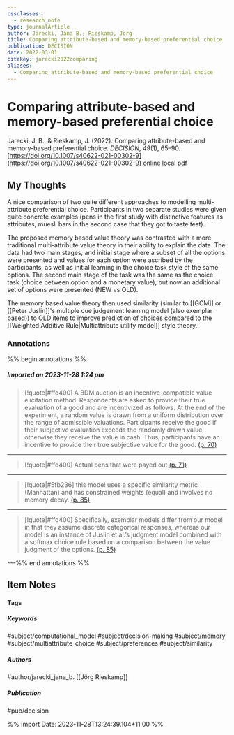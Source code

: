 ```yaml
---
cssclasses:
  - research_note
type: journalArticle
author: Jarecki, Jana B.; Rieskamp, Jörg
title: Comparing attribute-based and memory-based preferential choice
publication: DECISION
date: 2022-03-01
citekey: jarecki2022comparing
aliases:
  - Comparing attribute-based and memory-based preferential choice
---
```


# Comparing attribute-based and memory-based preferential choice

Jarecki, J. B., & Rieskamp, J. (2022). Comparing attribute-based and memory-based preferential choice. _DECISION_, _49_(1), 65–90. [https://doi.org/10.1007/s40622-021-00302-9](https://doi.org/10.1007/s40622-021-00302-9)
[online](http://zotero.org/users/local/kZl3QdXV/items/9ZYGXRQK) [local](zotero://select/library/items/9ZYGXRQK) [pdf](file:///home/gjc216/Zotero/storage/ZU5W4NHC/Jarecki%20and%20Rieskamp%20-%202022%20-%20Comparing%20attribute-based%20and%20memory-based%20prefere.pdf)
 


## My Thoughts

A nice comparison of two quite different approaches to modelling multi-attribute preferential choice. Participants in two separate studies were given quite concrete examples (pens in the first study with distinctive features as attributes, muesli bars in the second case that they got to taste test).

The proposed memory based value theory was contrasted with a more traditional multi-attribute value theory in their ability to explain the data. The data had two main stages, and initial stage where a subset of all the options were presented and values for each option were ascribed by the participants, as well as initial learning in the choice task style of the same options. The second main stage of the task was the same as the choice task (choice between option and a monetary value), but now an additional set of options were presented (NEW vs OLD).

The memory based value theory then used similarity (similar to [[GCM]] or [[Peter Juslin]]'s multiple cue judgement learning model (also exemplar based)) to OLD items to improve prediction of choices compared to the [[Weighted Additive Rule|Multiattribute utility model]] style theory.
 
### Annotations

%% begin annotations %%
##### Imported on 2023-11-28 1:24 pm
>[!quote|#ffd400]
>A BDM auction is an incentive-compatible value elicitation method. Respondents are asked to provide their true evaluation of a good and are incentivized as follows. At the end of the experiment, a random value is drawn from a uniform distribution over the range of admissible valuations. Participants receive the good if their subjective evaluation exceeds the randomly drawn value, otherwise they receive the value in cash. Thus, participants have an incentive to provide their true subjective value for the good. [(p. 70)](zotero://open-pdf/library/items/ZU5W4NHC?page=70&annotation=DZ36ULF5)

---
>[!quote|#ffd400]
>Actual pens that were payed out [(p. 71)](zotero://open-pdf/library/items/ZU5W4NHC?page=71&annotation=JFSSQ4B2)

---
>[!quote|#5fb236]
>this model uses a specific similarity metric (Manhattan) and has constrained weights (equal) and involves no memory decay. [(p. 85)](zotero://open-pdf/library/items/ZU5W4NHC?page=85&annotation=XHZ9JABK)

---
>[!quote|#ffd400]
>Specifically, exemplar models differ from our model in that they assume discrete categorical responses, whereas our model is an instance of Juslin et al.’s judgment model combined with a softmax choice rule based on a comparison between the value judgment of the options. [(p. 85)](zotero://open-pdf/library/items/ZU5W4NHC?page=85&annotation=NN78PGKU)

---%% end annotations %%

## Item Notes

#### Tags

##### Keywords

#subject/computational_model #subject/decision-making #subject/memory #subject/multiattribute_choice #subject/preferences #subject/similarity

##### Authors

#author/jarecki_jana_b. [[Jörg Rieskamp]]

##### Publication

#pub/decision


%% Import Date: 2023-11-28T13:24:39.104+11:00 %%
